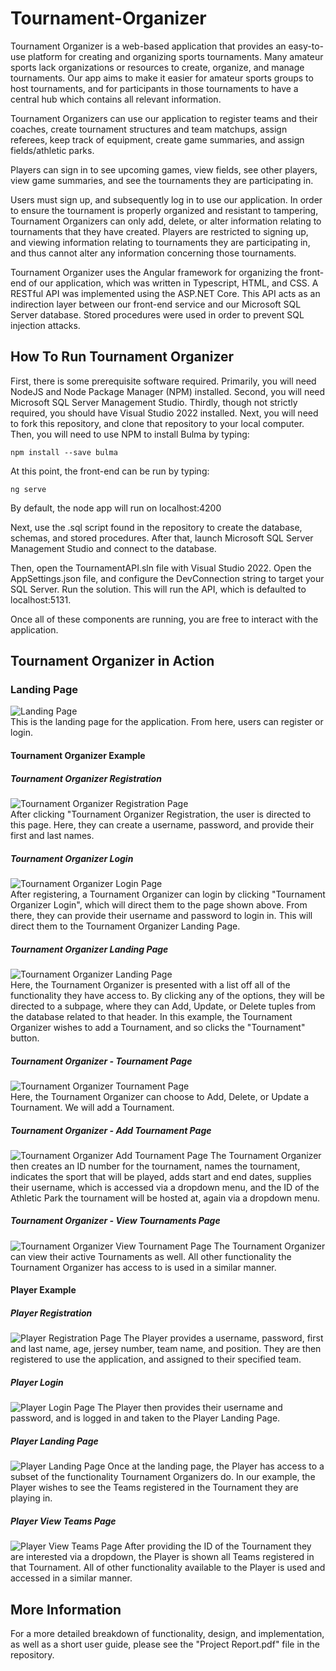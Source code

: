 # Tournament-Organizer
  Tournament Organizer is a web-based application that provides an easy-to-use platform for creating and organizing sports tournaments. Many amateur sports lack organizations or resources to create, organize, and manage tournaments. Our app aims to make it easier for amateur sports groups to host tournaments, and for participants in those tournaments to have a central hub which contains all relevant information. 
  
  Tournament Organizers can use our application to register teams and their coaches, create tournament structures and team matchups, assign referees, keep track of equipment, create game summaries, and assign fields/athletic parks.  
  
  Players can sign in to see upcoming games, view fields, see other players, view game summaries, and see the tournaments they are participating in.  
  
  Users must sign up, and subsequently log in to use our application. In order to ensure the tournament is properly organized and resistant to tampering, Tournament      Organizers can only add, delete, or alter information relating to tournaments that they have created. Players are restricted to signing up, and viewing information relating to tournaments they are participating in, and thus cannot alter any information concerning those tournaments.  
  
  Tournament Organizer uses the Angular framework for organizing the front-end of our application, which was written in Typescript, HTML, and CSS. A RESTful API was implemented using the ASP.NET Core. This API acts as an indirection layer between our front-end service and our Microsoft SQL Server database. Stored procedures were used in order to prevent SQL injection attacks.  
  
## How To Run Tournament Organizer
First, there is some prerequisite software required. Primarily, you will need NodeJS and Node Package Manager (NPM) installed. Second, you will need Microsoft SQL Server Management Studio. Thirdly, though not strictly required, you should have Visual Studio 2022 installed. Next, you will need to fork this repository, and clone that repository to your local computer. Then, you will need to use NPM to install Bulma by typing:
```
npm install --save bulma
```
At this point, the front-end can be run by typing:
```
ng serve
```
By default, the node app will run on localhost:4200  

Next, use the .sql script found in the repository to create the database, schemas, and stored procedures. After that, launch Microsoft SQL Server Management Studio and connect to the database.  

Then, open the TournamentAPI.sln file with Visual Studio 2022. Open the AppSettings.json file, and configure the DevConnection string to target your SQL Server. Run the solution. This will run the API, which is defaulted to localhost:5131.  

Once all of these components are running, you are free to interact with the application.  
## Tournament Organizer in Action
### Landing Page
![Landing Page](/Images/Landing_Page.png "Landing Page")  
This is the landing page for the application. From here, users can register or login.
#### Tournament Organizer Example
##### Tournament Organizer Registration
![Tournament Organizer Registration Page](/Images/TO_Register.png "Tournament Organizer Registration Page")  
After clicking "Tournament Organizer Registration, the user is directed to this page. Here, they can create a username, password, and provide their first and last names.
##### Tournament Organizer Login
![Tournament Organizer Login Page](/Images/TO_Login.png "Tournament Organizer Login Page")  
After registering, a Tournament Organizer can login by clicking "Tournament Organizer Login", which will direct them to the page shown above. From there, they can provide their username and password to login in. This will direct them to the Tournament Organizer Landing Page.
##### Tournament Organizer Landing Page
![Tournament Organizer Landing Page](/Images/TO_Landing.png "Tournament Organizer Landing Page")  
Here, the Tournament Organizer is presented with a list off all of the functionality they have access to. By clicking any of the options, they will be directed to a subpage, where they can Add, Update, or Delete tuples from the database related to that header. In this example, the Tournament Organizer wishes to add a Tournament, and so clicks the "Tournament" button.  
##### Tournament Organizer - Tournament Page
![Tournament Organizer Tournament Page](/Images/TO_Tournament.png "Tournament Organizer Tournament Page")  
Here, the Tournament Organizer can choose to Add, Delete, or Update a Tournament. We will add a Tournament.
##### Tournament Organizer - Add Tournament Page
![Tournament Organizer Add Tournament Page](/Images/TO_Add_Tournament.png "Tournament Organizer Add Tournament page")
The Tournament Organizer then creates an ID number for the tournament, names the tournament, indicates the sport that will be played, adds start and end dates, supplies their username, which is accessed via a dropdown menu, and the ID of the Athletic Park the tournament will be hosted at, again via a dropdown menu.
##### Tournament Organizer - View Tournaments Page
![Tournament Organizer View Tournament Page](/Images/TO_View_Tournament.png "Tournament Organzier View Tournament Page")
The Tournament Organizer can view their active Tournaments as well. All other functionality the Tournament Organizer has access to is used in a similar manner.
#### Player Example
##### Player Registration
![Player Registration Page](/Images/P_Register.png "Player Registration")
The Player provides a username, password, first and last name, age, jersey number, team name, and position. They are then registered to use the application, and assigned to their specified team.
##### Player Login
![Player Login Page](/Images/P_Login.png "Player Login Page")
The Player then provides their username and password, and is logged in and taken to the Player Landing Page.
##### Player Landing Page
![Player Landing Page](/Images/P_Landing_Page.png "Player Landing Page")
Once at the landing page, the Player has access to a subset of the functionality Tournament Organizers do. In our example, the Player wishes to see the Teams registered in the Tournament they are playing in.
##### Player View Teams Page
![Player View Teams Page](/Images/P_View_Teams.png "Player View Teams Page")
After providing the ID of the Tournament they are interested via a dropdown, the Player is shown all Teams registered in that Tournament. All of other functionality available to the Player is used and accessed in a similar manner.

## More Information
  For a more detailed breakdown of functionality, design, and implementation, as well as a short user guide, please see the "Project Report.pdf" file in the repository.

